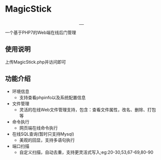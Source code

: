 







# MagicStick

<p align="center">
     <a target="_blank" href="https://github.com/Stakcery/MagicStick">
        <img alt="" src="https://img.shields.io/github/stars/Stakcery/MagicStick?style=flat"/>
     </a>
     <a target="_blank" href="https://github.com/Stakcery/MagicStick/blob/main/LICENSE">
        <img alt="" src="https://img.shields.io/badge/License-Apache--2.0-brightgreen.svg"/>
     </a>
     <a target="_blank" href="https://github.com/php/php-src/tree/PHP-7.0.0">
        <img alt="" src="https://img.shields.io/badge/php-%5E7.0.0-blue"/>
     </a>
     <a target="_blank" href="https://github.com/Stakcery/MagicStick">
        <img alt="" src="https://img.shields.io/github/watchers/Stakcery/MagicStick"/>
     </a>
     <a target="_blank" href="https://app.codacy.com/project/badge/Grade/d3b1933aa5814634822a1fdcb20ae812)](https://www.codacy.com/gh/Stakcery/MagicStick/dashboard?utm_source=github.com&amp;utm_medium=referral&amp;utm_content=Stakcery/MagicStick&amp;utm_campaign=Badge_Grade">
        <img alt="" src="https://app.codacy.com/project/badge/Grade/d3b1933aa5814634822a1fdcb20ae812"/>
     </a>
</p>



一个基于PHP7的Web端在线后门管理

## 使用说明

上传MagicStick.php并访问即可



## 功能介绍

- 环境信息
  - 支持查看phpinfo以及系统配置信息
- 文件管理
  - 灵活的在线Web文件管理支持，包含：查看文件属性，改名、删除、打包等
- 命令执行
  - 网页端在线命令执行
- 在线SQL查询(暂时只支持Mysql)
  - 美观的回显，支持多语句执行
- 端口扫描
  - 自定义扫描，自动去重，支持更灵活式写入;eg:20-30,53,67-69,80-90
